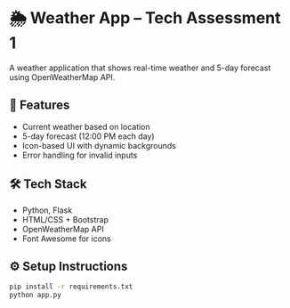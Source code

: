 # 🌦 Weather App – Tech Assessment 1

A weather application that shows real-time weather and 5-day forecast using OpenWeatherMap API.

## 🔧 Features
- Current weather based on location
- 5-day forecast (12:00 PM each day)
- Icon-based UI with dynamic backgrounds
- Error handling for invalid inputs

## 🛠 Tech Stack
- Python, Flask
- HTML/CSS + Bootstrap
- OpenWeatherMap API
- Font Awesome for icons

## ⚙️ Setup Instructions
```bash
pip install -r requirements.txt
python app.py